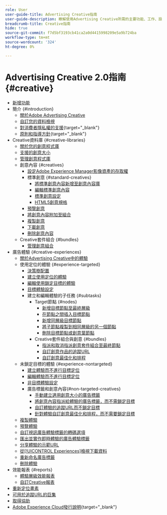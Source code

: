 ```yaml
---
role: User
user-guide-title: Advertising Creative指南
user-guide-description: 瞭解使用Advertising Creative所需的主要功能、工作、設定和其他資源。
breadcrumb-title: Creative指南
hide: true
source-git-commit: f7d5bf3193cb41ca2a0d4415998209e5a9b724ba
workflow-type: tm+mt
source-wordcount: '324'
ht-degree: 0%

---
```



# Advertising Creative 2.0指南 {#creative}

+ [新增功能](/help/creative/home.md)
+ 簡介 {#introduction}
   + [關於Adobe Advertising Creative](/help/creative/introduction/creative-about.md)
   + [自訂您的資料檢視](/help/creative/introduction/customize-data-views.md)
   + [對消費者隱私權的支援](https://experienceleague.adobe.com/docs/advertising/privacy/home.html?lang=zh-Hant){target="_blank"}<!-- This is a duplicate link to this file, so using an absolute link here instead of a relative link. Github doesn't allow duplicate links via relative links. -->
   + [原則和指導方針](https://experienceleague.adobe.com/docs/advertising/privacy/home.html?lang=zh-Hant){target="_blank"}<!-- This is a duplicate link to this file, so using an absolute link here instead of a relative link. Github doesn't allow duplicate links via relative links. -->
+ Creative資料庫 {#creative-libraries}
   + [關於您的創意程式庫](/help/creative/creative-libraries/creative-libraries-about.md)
   + [支援的創意大小](/help/creative/creative-libraries/creative-sizes.md)
   + [管理創意程式庫](/help/creative/creative-libraries/creative-library-manage.md)
   + 創意內容 {#creatives}
      + [設定Adobe Experience Manager影像資產的存取權](/help/creative/creative-libraries/aem-assets-configure.md)
      + 標準創意 {#standard-creatives}
         + [將標準創意內容新增至創意內容庫](/help/creative/creative-libraries/creative-add-standard.md)
         + [編輯標準創意內容](/help/creative/creative-libraries/creative-edit-standard.md)
         + [標準創意設定](/help/creative/creative-libraries/creative-settings-standard.md)
         + [HTML5創意規格](/help/creative/creative-libraries/html5-creative-specification.md)
      + [預覽創意](/help/creative/creative-libraries/creative-preview.md)
      + [將創意內容附加至組合](/help/creative/creative-libraries/creative-attach-detach-bundles.md)
      + [複製創意](/help/creative/creative-libraries/creative-duplicate.md)
      + [下載創意](/help/creative/creative-libraries/creative-download.md)
      + [刪除創意內容](/help/creative/creative-libraries/creative-delete.md)
   + Creative套件組合 {#bundles}
      + [管理創意組合](/help/creative/creative-libraries/bundle-manage.md)
+ 廣告體驗 {#creative-experiences}
   + [關於Advertising Creative中的體驗](/help/creative/experiences/experience-about.md)
   + 使用定位的體驗 {#experience-targeted}
      + [決策樹配置](/help/creative/experiences/experience-decision-tree.md)
      + [建立使用定位的體驗](/help/creative/experiences/experience-create-targeting.md)
      + [編輯使用鎖定目標的體驗](/help/creative/experiences/experience-edit-targeting.md)
      + [目標體驗設定](/help/creative/experiences/experience-settings-targeting.md)
      + 建立和編輯體驗的子任務 {#subtasks}
         + Target節點 {#nodes}
            + [新增目標節點至最終層級](/help/creative/experiences/experience-target-node-add-final.md)
            + [在節點之間插入目標節點](/help/creative/experiences/experience-target-node-add-inner.md)
            + [新增同層級目標節點](/help/creative/experiences/experience-target-node-add-sibling.md)
            + [將子節點複製到相同層級的另一個節點](/help/creative/experiences/experience-target-node-copy.md)
            + [刪除目標節點或創意葉節點](/help/creative/experiences/experience-target-node-delete.md)
         + Creative套件組合與創意 {#bundles}
            + [指派和取消指派創意套件組合至最終節點](/help/creative/experiences/experience-assign-creative-bundles.md)
            + [自訂創意作品的追蹤URL](/help/creative/experiences/experience-tracking-urls-targeting.md)
            + [自訂創意最佳化和排程](/help/creative/experiences/experience-optimization-scheduling-targeting.md)
   + 未鎖定目標的體驗 {#experience-nontargeted}
      + [建立體驗而不進行目標定位](/help/creative/experiences/experience-create-no-targeting.md)
      + [編輯體驗而不進行目標定位](/help/creative/experiences/experience-edit-no-targeting.md)
      + [非目標體驗設定](/help/creative/experiences/experience-settings-no-targeting.md)
      + 廣告標籤和創意內容{#non-targeted-creatives}
         + [手動建立適用創意大小的廣告標籤](/help/creative/experiences/experience-tag-create-manually.md)
         + [將創意內容指派給體驗的廣告標籤，而不需鎖定目標](/help/creative/experiences/experience-tag-assign-creatives.md)
         + [自訂體驗的追蹤URL而不鎖定目標](/help/creative/experiences/experience-tracking-urls-no-targeting.md)
         + [針對體驗自訂創意最佳化和排程，而不需要鎖定目標](/help/creative/experiences/experience-optimization-scheduling-no-targeting.md)
   + [複製體驗](/help/creative/experiences/experience-clone.md)
   + [預覽體驗](/help/creative/experiences/experience-preview.md)
   + [自訂視訊廣告體驗標籤的轉碼選項](/help/creative/experiences/experience-tag-video-transcoding.md)
   + [匯出並實作即時體驗的廣告體驗標籤](/help/creative/experiences/experience-tag-export.md)
   + [分享體驗的示範URL](/help/creative/experiences/experience-share-demo-url.md)
   + [從[!UICONTROL Experiences]檢視下載資料](/help/creative/experiences/experience-download-view.md)
   + [重新命名廣告標籤](/help/creative/experiences/experience-tag-rename.md)
   + [刪除體驗](/help/creative/experiences/experience-delete.md)
+ 效能報表 {#reports}
   + [體驗層級效能報表](/help/creative/experiences/experience-performance-details.md)
   + [自訂Creative報表](/help/creative/report-custom-creative.md)
+ [重新定位畫素](/help/creative/pixels/retargeting-pixel-manage.md)
+ [可用於追蹤URL的巨集](/help/creative/creative-macros.md)
+ [取得協助](/help/creative/get-help.md)
+ [Adobe Experience Cloud發行說明](https://experienceleague.adobe.com/docs/release-notes/experience-cloud/current.html?lang=zh-Hant){target="_blank"}
